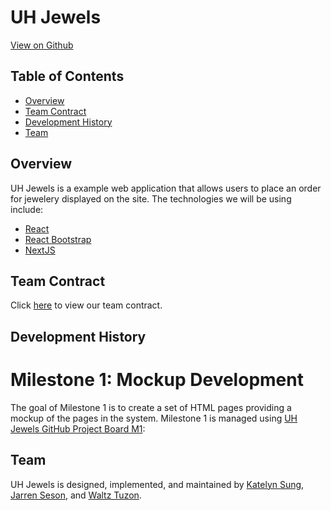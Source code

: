 # UH Jewels
<a href="https://github.com/UH-Jewels/Uh-jewels.github.io">View on Github</a>

## Table of Contents

* [Overview](#overview)
* [Team Contract](#team-contract)
* [Development History](#development-history)
* [Team](#team)

## Overview

UH Jewels is a example web application that allows users to place an order for jewelery displayed on the site. The technologies we will be using include:
* [React](https://reactjs.org/) 
* [React Bootstrap](https://react-bootstrap.github.io/) 
* [NextJS](https://nextjs.org/)

## Team Contract
Click [here](https://docs.google.com/document/d/1dADF0u-a7cH049eyQP-dMeUer1EFkaykC__uFOfFstg/edit?usp=sharing) to view our team contract.

## Development History
# Milestone 1: Mockup Development
The goal of Milestone 1 is to create a set of HTML pages providing a mockup of the pages in the system.
Milestone 1 is managed using [UH Jewels GitHub Project Board M1](https://github.com/orgs/UH-Jewels/projects/2/views/1?layout=board): 

## Team

UH Jewels is designed, implemented, and maintained by [Katelyn Sung](https://github.com/katelynsung), [Jarren Seson](https://github.com/jarrenseson), and [Waltz Tuzon](https://github.com/waltz-axl-c-tuzon).
